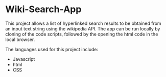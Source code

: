 # Wiki-Search-App

This project allows a list of hyperlinked search results to be obtained from an input text string using the wikipedia API.  The app can be run locally by cloning of the code scripts, followed by the opening the html code in the local browser.

The languages used for this project include: 

-  Javascript
-  html
-  CSS

  
